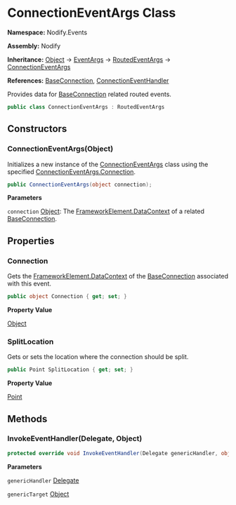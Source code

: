 # ConnectionEventArgs Class  
  
**Namespace:** Nodify.Events  
  
**Assembly:** Nodify  
  
**Inheritance:** [Object](https://docs.microsoft.com/en-us/dotnet/api/System.Object) → [EventArgs](https://docs.microsoft.com/en-us/dotnet/api/System.EventArgs) → [RoutedEventArgs](https://docs.microsoft.com/en-us/dotnet/api/System.Windows.RoutedEventArgs) → [ConnectionEventArgs](Nodify_Events_ConnectionEventArgs)  
  
**References:** [BaseConnection](Nodify_BaseConnection), [ConnectionEventHandler](Nodify_Events_ConnectionEventHandler)  
  
Provides data for [BaseConnection](Nodify_BaseConnection) related routed events.  
  
```csharp  
public class ConnectionEventArgs : RoutedEventArgs  
```  
  
## Constructors  
  
### ConnectionEventArgs(Object)  
  
Initializes a new instance of the [ConnectionEventArgs](Nodify_Events_ConnectionEventArgs) class using the specified [ConnectionEventArgs.Connection](Nodify_Events_ConnectionEventArgs#connection).  
  
```csharp  
public ConnectionEventArgs(object connection);  
```  
  
**Parameters**  
  
`connection` [Object](https://docs.microsoft.com/en-us/dotnet/api/System.Object): The [FrameworkElement.DataContext](https://docs.microsoft.com/en-us/dotnet/api/System.Windows.FrameworkElement#datacontext) of a related [BaseConnection](Nodify_BaseConnection).  
  
## Properties  
  
### Connection  
  
Gets the [FrameworkElement.DataContext](https://docs.microsoft.com/en-us/dotnet/api/System.Windows.FrameworkElement#datacontext) of the [BaseConnection](Nodify_BaseConnection) associated with this event.  
  
```csharp  
public object Connection { get; set; }  
```  
  
**Property Value**  
  
[Object](https://docs.microsoft.com/en-us/dotnet/api/System.Object)  
  
### SplitLocation  
  
Gets or sets the location where the connection should be split.  
  
```csharp  
public Point SplitLocation { get; set; }  
```  
  
**Property Value**  
  
[Point](https://docs.microsoft.com/en-us/dotnet/api/System.Windows.Point)  
  
## Methods  
  
### InvokeEventHandler(Delegate, Object)  
  
```csharp  
protected override void InvokeEventHandler(Delegate genericHandler, object genericTarget);  
```  
  
**Parameters**  
  
`genericHandler` [Delegate](https://docs.microsoft.com/en-us/dotnet/api/System.Delegate)  
  
`genericTarget` [Object](https://docs.microsoft.com/en-us/dotnet/api/System.Object)  
  

